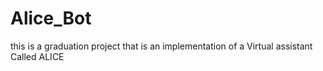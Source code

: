 # Alice_Bot
this is a graduation project that is an implementation of a Virtual assistant Called ALICE

